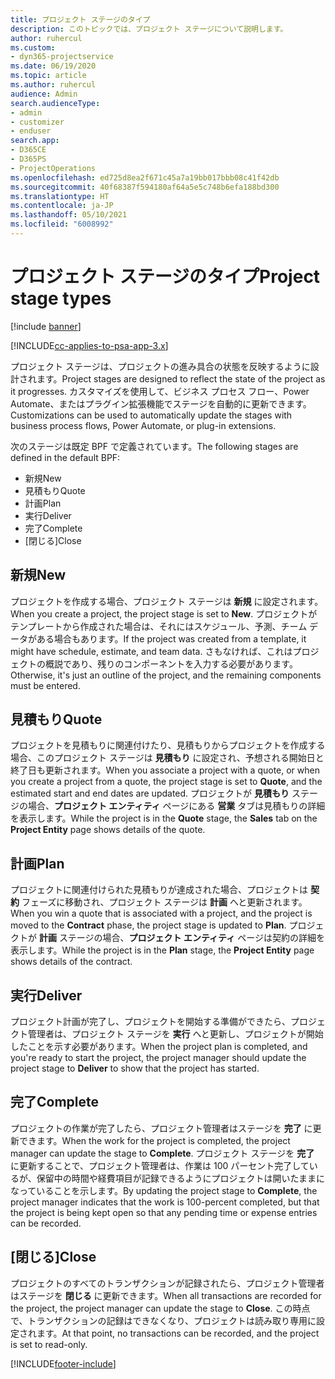 ```yaml
---
title: プロジェクト ステージのタイプ
description: このトピックでは、プロジェクト ステージについて説明します。
author: ruhercul
ms.custom:
- dyn365-projectservice
ms.date: 06/19/2020
ms.topic: article
ms.author: ruhercul
audience: Admin
search.audienceType:
- admin
- customizer
- enduser
search.app:
- D365CE
- D365PS
- ProjectOperations
ms.openlocfilehash: ed725d8ea2f671c45a7a19bb017bbb08c41f42db
ms.sourcegitcommit: 40f68387f594180af64a5e5c748b6efa188bd300
ms.translationtype: HT
ms.contentlocale: ja-JP
ms.lasthandoff: 05/10/2021
ms.locfileid: "6008992"
---
```

# <a name="project-stage-types"></a><span data-ttu-id="75ef0-103">プロジェクト ステージのタイプ</span><span class="sxs-lookup"><span data-stu-id="75ef0-103">Project stage types</span></span> 

[!include [banner](../includes/psa-now-project-operations.md)]

[!INCLUDE[cc-applies-to-psa-app-3.x](../includes/cc-applies-to-psa-app-3x.md)]

<span data-ttu-id="75ef0-104">プロジェクト ステージは、プロジェクトの進み具合の状態を反映するように設計されます。</span><span class="sxs-lookup"><span data-stu-id="75ef0-104">Project stages are designed to reflect the state of the project as it progresses.</span></span> <span data-ttu-id="75ef0-105">カスタマイズを使用して、ビジネス プロセス フロー、Power Automate、またはプラグイン拡張機能でステージを自動的に更新できます。</span><span class="sxs-lookup"><span data-stu-id="75ef0-105">Customizations can be used to automatically update the stages with business process flows, Power Automate, or plug-in extensions.</span></span>

<span data-ttu-id="75ef0-106">次のステージは既定 BPF で定義されています。</span><span class="sxs-lookup"><span data-stu-id="75ef0-106">The following stages are defined in the default BPF:</span></span>

- <span data-ttu-id="75ef0-107">新規​​</span><span class="sxs-lookup"><span data-stu-id="75ef0-107">New</span></span>
- <span data-ttu-id="75ef0-108">見積もり</span><span class="sxs-lookup"><span data-stu-id="75ef0-108">Quote</span></span>
- <span data-ttu-id="75ef0-109">計画</span><span class="sxs-lookup"><span data-stu-id="75ef0-109">Plan</span></span>
- <span data-ttu-id="75ef0-110">実行</span><span class="sxs-lookup"><span data-stu-id="75ef0-110">Deliver</span></span>
- <span data-ttu-id="75ef0-111">完了</span><span class="sxs-lookup"><span data-stu-id="75ef0-111">Complete</span></span>
- <span data-ttu-id="75ef0-112">[閉じる]</span><span class="sxs-lookup"><span data-stu-id="75ef0-112">Close</span></span> 

## <a name="new"></a><span data-ttu-id="75ef0-113">新規</span><span class="sxs-lookup"><span data-stu-id="75ef0-113">New</span></span>

<span data-ttu-id="75ef0-114">プロジェクトを作成する場合、プロジェクト ステージは **新規** に設定されます。</span><span class="sxs-lookup"><span data-stu-id="75ef0-114">When you create a project, the project stage is set to **New**.</span></span> <span data-ttu-id="75ef0-115">プロジェクトがテンプレートから作成された場合は、それにはスケジュール、予測、チーム データがある場合もあります。</span><span class="sxs-lookup"><span data-stu-id="75ef0-115">If the project was created from a template, it might have schedule, estimate, and team data.</span></span> <span data-ttu-id="75ef0-116">さもなければ、これはプロジェクトの概説であり、残りのコンポーネントを入力する必要があります。</span><span class="sxs-lookup"><span data-stu-id="75ef0-116">Otherwise, it's just an outline of the project, and the remaining components must be entered.</span></span>

## <a name="quote"></a><span data-ttu-id="75ef0-117">見積もり</span><span class="sxs-lookup"><span data-stu-id="75ef0-117">Quote</span></span>

<span data-ttu-id="75ef0-118">プロジェクトを見積もりに関連付けたり、見積もりからプロジェクトを作成する場合、このプロジェクト ステージは **見積もり** に設定され、予想される開始日と終了日も更新されます。</span><span class="sxs-lookup"><span data-stu-id="75ef0-118">When you associate a project with a quote, or when you create a project from a quote, the project stage is set to **Quote**, and the estimated start and end dates are updated.</span></span> <span data-ttu-id="75ef0-119">プロジェクトが **見積もり** ステージの場合、**プロジェクト エンティティ** ページにある **営業** タブは見積もりの詳細を表示します。</span><span class="sxs-lookup"><span data-stu-id="75ef0-119">While the project is in the **Quote** stage, the **Sales** tab on the **Project Entity** page shows details of the quote.</span></span>

## <a name="plan"></a><span data-ttu-id="75ef0-120">計画</span><span class="sxs-lookup"><span data-stu-id="75ef0-120">Plan</span></span>

<span data-ttu-id="75ef0-121">プロジェクトに関連付けられた見積もりが達成された場合、プロジェクトは **契約** フェーズに移動され、プロジェクト ステージは **計画** へと更新されます。</span><span class="sxs-lookup"><span data-stu-id="75ef0-121">When you win a quote that is associated with a project, and the project is moved to the **Contract** phase, the project stage is updated to **Plan**.</span></span> <span data-ttu-id="75ef0-122">プロジェクトが **計画** ステージの場合、**プロジェクト エンティティ** ページは契約の詳細を表示します。</span><span class="sxs-lookup"><span data-stu-id="75ef0-122">While the project is in the **Plan** stage, the **Project Entity** page shows details of the contract.</span></span>

## <a name="deliver"></a><span data-ttu-id="75ef0-123">実行</span><span class="sxs-lookup"><span data-stu-id="75ef0-123">Deliver</span></span>

<span data-ttu-id="75ef0-124">プロジェクト計画が完了し、プロジェクトを開始する準備ができたら、プロジェクト管理者は、プロジェクト ステージを **実行** へと更新し、プロジェクトが開始したことを示す必要があります。</span><span class="sxs-lookup"><span data-stu-id="75ef0-124">When the project plan is completed, and you're ready to start the project, the project manager should update the project stage to **Deliver** to show that the project has started.</span></span>

## <a name="complete"></a><span data-ttu-id="75ef0-125">完了</span><span class="sxs-lookup"><span data-stu-id="75ef0-125">Complete</span></span> 

<span data-ttu-id="75ef0-126">プロジェクトの作業が完了したら、プロジェクト管理者はステージを **完了** に更新できます。</span><span class="sxs-lookup"><span data-stu-id="75ef0-126">When the work for the project is completed, the project manager can update the stage to **Complete**.</span></span> <span data-ttu-id="75ef0-127">プロジェクト ステージを **完了** に更新することで、プロジェクト管理者は、作業は 100 パーセント完了しているが、保留中の時間や経費項目が記録できるようにプロジェクトは開いたままになっていることを示します。</span><span class="sxs-lookup"><span data-stu-id="75ef0-127">By updating the project stage to **Complete**, the project manager indicates that the work is 100-percent completed, but that the project is being kept open so that any pending time or expense entries can be recorded.</span></span>

## <a name="close"></a><span data-ttu-id="75ef0-128">[閉じる]</span><span class="sxs-lookup"><span data-stu-id="75ef0-128">Close</span></span>

<span data-ttu-id="75ef0-129">プロジェクトのすべてのトランザクションが記録されたら、プロジェクト管理者はステージを **閉じる** に更新できます。</span><span class="sxs-lookup"><span data-stu-id="75ef0-129">When all transactions are recorded for the project, the project manager can update the stage to **Close**.</span></span> <span data-ttu-id="75ef0-130">この時点で、トランザクションの記録はできなくなり、プロジェクトは読み取り専用に設定されます。</span><span class="sxs-lookup"><span data-stu-id="75ef0-130">At that point, no transactions can be recorded, and the project is set to read-only.</span></span>


[!INCLUDE[footer-include](../includes/footer-banner.md)]